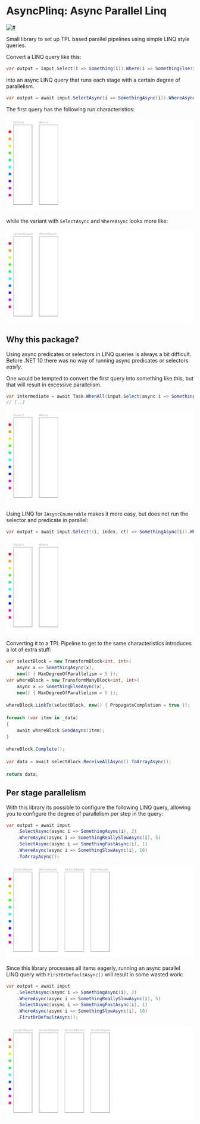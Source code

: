 # AsyncPlinq: Async Parallel Linq

[![#](https://img.shields.io/nuget/vpre/AsyncPlinq?style=flat-square)](https://www.nuget.org/packages/AsyncPlinq)

Small library to set up TPL based parallel pipelines using simple LINQ style queries.

Convert a LINQ query like this:

```csharp
var output = input.Select(i => Something(i)).Where(i => SomethingElse(i)).ToList();
```

into an async LINQ query that runs each stage with a certain degree of parallelism.

```csharp
var output = await input.SelectAsync(i => SomethingAsync(i)).WhereAsync(i => SomethingElseAsync(i)).ToListAsync();
```

The first query has the following run characteristics:

![One at the time processing of a linq query](./docs/sim1.gif)

while the variant with `SelectAsync` and `WhereAsync` looks more like:

![One at the time processing of a linq query](./docs/sim5.gif)

## Why this package?

Using async predicates or selectors in LINQ queries is always a bit difficult. Before .NET 10 there was no way of running async predicates or selectors _easily_. 

One would be tempted to convert the first query into something like this, but that will result in excessive parallelism. 

```csharp
var intermediate = await Task.WhenAll(input.Select(async i => SomethingAsync(i)));
// [..]
```

![Excessive parallelism](./docs/sim2.gif)

Using LINQ for `IAsyncEnumerable` makes it more easy, but does not run the selector and predicate in parallel:

```csharp
var output = await input.Select((i, index, ct) => SomethingAsync(i)).Where((i, index, ct) => SomethingElseAsync(i)).ToListAsync();
```

![IAsyncEnumerable LINQ](./docs/sim3.gif)

Converting it to a TPL Pipeline to get to the same characteristics introduces a lot of extra stuff:

```csharp
var selectBlock = new TransformBlock<int, int>(
    async x => SomethingAsync(x), 
    new() { MaxDegreeOfParallelism = 5 });
var whereBlock = new TransformManyBlock<int, int>(
    async x => SomethingElseAsync(x), 
    new() { MaxDegreeOfParallelism = 5 });

whereBlock.LinkTo(selectBlock, new() { PropagateCompletion = true });

foreach (var item in _data)
{
    await whereBlock.SendAsync(item);
}

whereBlock.Complete();

var data = await selectBlock.ReceiveAllAsync().ToArrayAsync();

return data;
```

## Per stage parallelism

With this library its possible to configure the following LINQ query, allowing you to configure the degree of parallelism per step in the query:

```csharp
var output = await input
    .SelectAsync(async i => SomethingAsync(i), 2)
    .WhereAsync(async i => SomethingReallySlowAsync(i), 5)
    .SelectAsync(async i => SomethingFastAsync(i), 1)
    .WhereAsync(async i => SomethingSlowAsync(i), 10)
    .ToArrayAsync();
```

![Multi-stage parallel query](./docs/sim7.gif)

Since this library processes all items eagerly, running an async parallel LINQ query with `FirstOrDefaultAsync()` will result in some wasted work:

```csharp
var output = await input
    .SelectAsync(async i => SomethingAsync(i), 2)
    .WhereAsync(async i => SomethingReallySlowAsync(i), 5)
    .SelectAsync(async i => SomethingFastAsync(i), 1)
    .WhereAsync(async i => SomethingSlowAsync(i), 10)
    .FirstOrDefaultAsync();
```

![Multi-stage parallel query that gets cancelled after the first result](./docs/sim8.gif)
